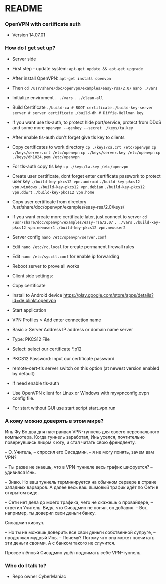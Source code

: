 # README #

### OpenVPN with certificate auth ###

* Version 14.07.01

### How do I get set up? ###

* Server side

* First step - update system:
  `apt-get update && apt-get upgrade`

* After install OpenVPN:
  `apt-get install openvpn`

* Then
  `cd /usr/share/doc/openvpn/examples/easy-rsa/2.0/`
  `nano ./vars`

* Initialize enviroment 
  `. ./vars`
  `. ./clean-all`

* Build Certificate
  `./build-ca # ROOT certificate`
  `./build-key-server server # server certificate`
  `./build-dh # Diffie-Hellman key`

* If you want use tls-auth, to protect hide port/service, protect from DDoS and some more
  `openvpn --genkey --secret ./keys/ta.key`

* After enable tls-auth don't forget give tls key to clients

* Copy certificates to work directory
  `cp ./keys/ca.crt /etc/openvpn`
  `cp ./keys/server.crt /etc/openvpn`
  `cp ./keys/server.key /etc/openvpn`
  `cp ./keys/dh1024.pem /etc/openvpn`

* For tls-auth copy tls key
  `cp ./keys/ta.key /etc/openvpn`

* Create user certificate, dont forget enter certificate passwork to protect user key
  `./build-key-pkcs12 vpn.android`
  `./build-key-pkcs12 vpn.windows`
  `./build-key-pkcs12 vpn.debian`
  `./build-key-pkcs12 vpn.ddwrt`
  `./build-key-pkcs12 vpn.home`

* Copy user certificate from directory /usr/share/doc/openvpn/examples/easy-rsa/2.0/keys/

* If you want create more certificate later, just connect to server
  `cd /usr/share/doc/openvpn/examples/easy-rsa/2.0/`
  `. ./vars`
  `./build-key-pkcs12 vpn.newuser1`
  `./build-key-pkcs12 vpn.newuser2`

* Server config 
  `nano /etc/openvpn/server.conf`

* Edit 
  `nano /etc/rc.local`
 for create permanent firewall rules

* Edit
  `nano /etc/sysctl.conf`
 for enable ip forwarding

* Reboot server to prove all works

* Client side settings:

* Copy certificate

* Install to Android device https://play.google.com/store/apps/details?id=de.blinkt.openvpn

* Start application

* VPN Profiles > Add enter connection name

* Basic > Server Address IP address or domain name server

* Type: PKCS12 File

* Select: select our certificate *.p12

* PKCS12 Password: input our certificate password

* remote-cert-tls server switch on this option (at newest version enabled by default)

* If need enable tls-auth

* Use OpenVPN client for Linux or Windows with myvpnconfig.ovpn config file.

* For start without GUI use start script start_vpn.run

### А кому можно доверять в этом мире? ###

Инь Фу Во два дня настраивал VPN-туннель для своего персонального компьютера. Когда туннель заработал, Инь уселся, почтительно повернувшись лицом к югу, и стал читать свою френдленту.

– О, Учитель, – спросил его Сисадмин, – я не могу понять, зачем вам VPN?

– Ты разве не знаешь, что в VPN-туннеле весь трафик шифруется? – удивился Инь.

– Знаю. Но ваш туннель терминируется на обычном сервере в стране западных варваров. А далее весь ваш яшмовый трафик идёт по Сети в открытом виде.

– Сети нет дела до моего трафика, чего не скажешь о провайдере, – ответил Учитель. Видя, что Сисадмин не понял, он добавил. – Вот, например, ты доверил свои деньги банку.

Сисадмин кивнул.

– Но ты не можешь доверить все свои деньги собственной супруге, – продолжал мудрый Инь. – Почему? Потому что она может посчитать эти деньги своими. А с банком такого не случится.

Просветлённый Сисадмин ушёл поднимать себе VPN-туннель.

### Who do I talk to? ###

* Repo owner CyberManiac
